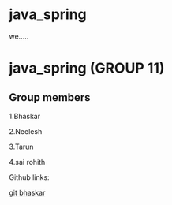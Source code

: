 # java_spring


we.....



# java_spring (GROUP 11)


## Group members




1.Bhaskar


2.Neelesh


3.Tarun


4.sai rohith


Github links:

[git bhaskar](https://github.com/Bhaskar2909/java_spring.git)




